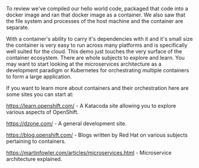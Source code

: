 To review we've compiled our hello world code, packaged that code into a docker image and ran that docker image as a container. We also saw that the file system and processes of the host machine and the container are separate.  

With a container's ability to carry it's dependencies with it and it's small size the container is very easy to run across many platforms and is specifically well suited for the cloud.  This demo just touches the very surface of the container ecosystem.  There are whole subjects to explore and learn.  You may want to start looking at the microservices architecture as a development paradigm or Kubernetes for orchestrating multiple containers to form a large application. 
 


If you want to learn more about containers and their orchestration here are some sites you can start at:

<https://learn.openshift.com/> - A Katacoda site allowing you to explore various aspects of OpenShift.

<https://dzone.com/> - A general development site.

<https://blog.openshift.com/> - Blogs written by Red Hat on various subjects pertaining to containers.

<https://martinfowler.com/articles/microservices.html> - Microservice architecture explained.
